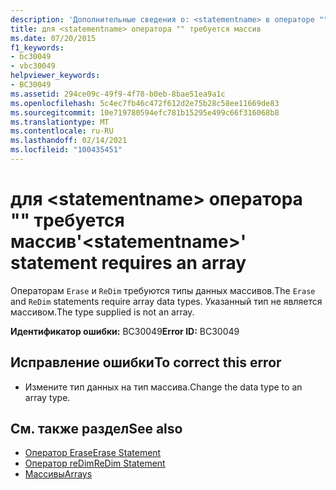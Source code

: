 ```yaml
---
description: 'Дополнительные сведения о: <statementname> в операторе "" требуется массив'
title: для <statementname> оператора "" требуется массив
ms.date: 07/20/2015
f1_keywords:
- bc30049
- vbc30049
helpviewer_keywords:
- BC30049
ms.assetid: 294ce09c-49f9-4f78-b0eb-8bae51ea9a1c
ms.openlocfilehash: 5c4ec7fb46c472f612d2e75b28c58ee11669de83
ms.sourcegitcommit: 10e719780594efc781b15295e499c66f316068b8
ms.translationtype: MT
ms.contentlocale: ru-RU
ms.lasthandoff: 02/14/2021
ms.locfileid: "100435451"
---
```

# <a name="statementname-statement-requires-an-array"></a><span data-ttu-id="fb4d3-103">для \<statementname> оператора "" требуется массив</span><span class="sxs-lookup"><span data-stu-id="fb4d3-103">'\<statementname>' statement requires an array</span></span>

<span data-ttu-id="fb4d3-104">Операторам `Erase` и `ReDim` требуются типы данных массивов.</span><span class="sxs-lookup"><span data-stu-id="fb4d3-104">The `Erase` and `ReDim` statements require array data types.</span></span> <span data-ttu-id="fb4d3-105">Указанный тип не является массивом.</span><span class="sxs-lookup"><span data-stu-id="fb4d3-105">The type supplied is not an array.</span></span>  
  
 <span data-ttu-id="fb4d3-106">**Идентификатор ошибки:** BC30049</span><span class="sxs-lookup"><span data-stu-id="fb4d3-106">**Error ID:** BC30049</span></span>  
  
## <a name="to-correct-this-error"></a><span data-ttu-id="fb4d3-107">Исправление ошибки</span><span class="sxs-lookup"><span data-stu-id="fb4d3-107">To correct this error</span></span>  
  
- <span data-ttu-id="fb4d3-108">Измените тип данных на тип массива.</span><span class="sxs-lookup"><span data-stu-id="fb4d3-108">Change the data type to an array type.</span></span>  
  
## <a name="see-also"></a><span data-ttu-id="fb4d3-109">См. также раздел</span><span class="sxs-lookup"><span data-stu-id="fb4d3-109">See also</span></span>

- [<span data-ttu-id="fb4d3-110">Оператор Erase</span><span class="sxs-lookup"><span data-stu-id="fb4d3-110">Erase Statement</span></span>](../language-reference/statements/erase-statement.md)
- [<span data-ttu-id="fb4d3-111">Оператор reDim</span><span class="sxs-lookup"><span data-stu-id="fb4d3-111">ReDim Statement</span></span>](../language-reference/statements/redim-statement.md)
- [<span data-ttu-id="fb4d3-112">Массивы</span><span class="sxs-lookup"><span data-stu-id="fb4d3-112">Arrays</span></span>](../programming-guide/language-features/arrays/index.md)
